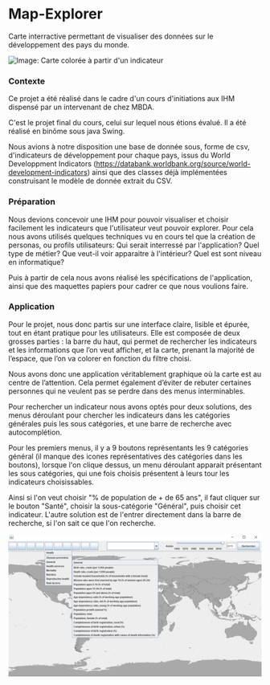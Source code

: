 # Map-Explorer
Carte interractive permettant de visualiser des données sur le développement des pays du monde.

![Image: Carte colorée à partir d'un indicateur](https://github.com/JulienPolop/Map-Explorer/blob/master/images/Map%20Color%C3%A9e.PNG)

### Contexte

Ce projet a été réalisé dans le cadre d'un cours d'initiations aux IHM dispensé par un intervenant de chez MBDA.

C'est le projet final du cours, celui sur lequel nous étions évalué. Il a été réalisé en binôme sous java Swing.


Nous avions à notre disposition une base de donnée sous, forme de csv, d'indicateurs de développement pour chaque pays, issus du World Developpment Indicators (https://databank.worldbank.org/source/world-development-indicators) ainsi que des classes déjà implémentées construisant le modèle de donnée extrait du CSV.


### Préparation
Nous devions concevoir une IHM pour pouvoir visualiser et choisir facilement les indicateurs que l'utilisateur veut pouvoir explorer. Pour cela nous avons utilisés quelques techniques vu en cours tel que la création de personas, ou profils utilisateurs: Qui serait interressé par l'application? Quel type de métier? Que veut-il voir apparaitre à l'intérieur? Quel est sont niveau en informatique?

Puis à partir de cela nous avons réalisé les spécifications de l'application, ainsi que des maquettes papiers pour cadrer ce que nous voulions faire. 


### Application
Pour le projet, nous donc partis sur une interface claire, lisible et épurée, tout en étant pratique pour les utilisateurs. Elle est composée de deux grosses parties : la barre du haut, qui permet de rechercher les indicateurs et les informations que l’on veut afficher, et  la carte, prenant la majorité de l’espace, que l’on va colorer en fonction du filtre choisi.

Nous avons donc une application véritablement graphique où la carte est au centre de l’attention. Cela permet également d’éviter de rebuter certaines personnes qui ne veulent pas se perdre dans des menus interminables.


Pour rechercher un indicateur nous avons optés pour deux solutions, des menus déroulant pour chercher les indicateurs dans les catégories générales puis les sous catégories, et une barre de recherche avec autocomplétion.

Pour les premiers menus, il y a 9 boutons représentants les 9 catégories général (il manque des icones représentatives des catégories dans les boutons), lorsque l'on clique dessus, un menu déroulant apparait présentant les sous catégories, qui une fois choisis présentent à leurs tour les indicateurs choisissables.

Ainsi si l'on veut choisir "% de population de + de 65 ans", il faut cliquer sur le bouton "Santé", choisir la sous-catégorie "Général", puis choisir cet indicateur. L'autre solution est de l'entrer directement dans la barre de recherche, si l'on sait ce que l'on recherche.

![Image: Présentation des menus](https://github.com/JulienPolop/Map-Explorer/blob/master/images/Menu%20Deroulant.PNG)


